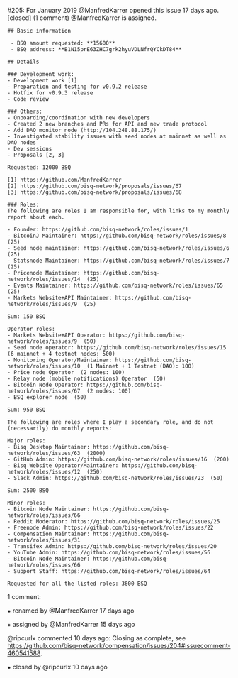 #205: For January 2019
@ManfredKarrer opened this issue 17 days ago.  [closed] (1 comment)
@ManfredKarrer is assigned. 

    ## Basic information
    
     - BSQ amount requested: **15600**
     - BSQ address: **B1N15prE63ZHC7grk2hyuVDLNfrQYCkDT84**
    
    ## Details
    
    ### Development work:
    - Development work [1]
    - Preparation and testing for v0.9.2 release
    - Hotfix for v0.9.3 release
    - Code review
    
    ### Others:
    - Onboarding/coordination with new developers
    - Created 2 new branches and PRs for API and new trade protocol
    - Add DAO monitor node (http://104.248.88.175/)
    - Investigated stability issues with seed nodes at mainnet as well as DAO nodes
    - Dev sessions
    - Proposals [2, 3]
    
    Requested: 12000 BSQ
    
    [1] https://github.com/ManfredKarrer
    [2] https://github.com/bisq-network/proposals/issues/67
    [3] https://github.com/bisq-network/proposals/issues/68
    
    ### Roles:
    The following are roles I am responsible for, with links to my monthly report about each.
    
    - Founder: https://github.com/bisq-network/roles/issues/1
    - BitcoinJ Maintainer: https://github.com/bisq-network/roles/issues/8  (25) 
    - Seed node maintainer: https://github.com/bisq-network/roles/issues/6  (25) 
    - Statsnode Maintainer: https://github.com/bisq-network/roles/issues/7  (25) 
    - Pricenode Maintainer: https://github.com/bisq-network/roles/issues/14  (25) 
    - Events Maintainer: https://github.com/bisq-network/roles/issues/65  (25) 
    - Markets Website+API Maintainer: https://github.com/bisq-network/roles/issues/9  (25) 
    
    Sum: 150 BSQ
    
    Operator roles:
    - Markets Website+API Operator: https://github.com/bisq-network/roles/issues/9  (50) 
    - Seed node operator: https://github.com/bisq-network/roles/issues/15  (6 mainnet + 4 testnet nodes: 500) 
    - Monitoring Operator/Maintainer: https://github.com/bisq-network/roles/issues/10  (1 Mainnet + 1 Testnet (DAO): 100) 
    - Price node Operator  (2 nodes: 100) 
    - Relay node (mobile notifications) Operator  (50) 
    - Bitcoin Node Operator: https://github.com/bisq-network/roles/issues/67  (2 nodes: 100) 
    - BSQ explorer node  (50) 
    
    Sum: 950 BSQ
    
    The following are roles where I play a secondary role, and do not (necessarily) do monthly reports:
    
    Major roles:
    - Bisq Desktop Maintainer: https://github.com/bisq-network/roles/issues/63  (2000) 
    - GitHub Admin: https://github.com/bisq-network/roles/issues/16  (200) 
    - Bisq Website Operator/Maintainer: https://github.com/bisq-network/roles/issues/12  (250) 
    - Slack Admin: https://github.com/bisq-network/roles/issues/23  (50) 
    
    Sum: 2500 BSQ
    
    Minor roles:
    - Bitcoin Node Maintainer: https://github.com/bisq-network/roles/issues/66
    - Reddit Moderator: https://github.com/bisq-network/roles/issues/25
    - Freenode Admin: https://github.com/bisq-network/roles/issues/22
    - Compensation Maintainer: https://github.com/bisq-network/roles/issues/31
    - Transifex Admin: https://github.com/bisq-network/roles/issues/20
    - YouTube Admin: https://github.com/bisq-network/roles/issues/56
    - Bitcoin Node Maintainer: https://github.com/bisq-network/roles/issues/66
    - Support Staff: https://github.com/bisq-network/roles/issues/64
    
    Requested for all the listed roles: 3600 BSQ


1 comment:

⁕ renamed by @ManfredKarrer 17 days ago

⁕ assigned by @ManfredKarrer 15 days ago

@ripcurlx commented 10 days ago:
    Closing as complete, see https://github.com/bisq-network/compensation/issues/204#issuecomment-460541588.


⁕ closed by @ripcurlx 10 days ago

